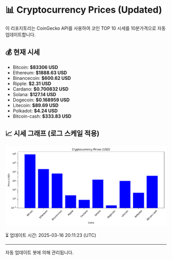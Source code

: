 
# 📊 Cryptocurrency Prices (Updated)

이 리포지토리는 CoinGecko API를 사용하여 코인 TOP 10 시세를 10분가격으로 자동 업데이트합니다.

## 💰 현재 시세
- Bitcoin: **$83306 USD**
- Ethereum: **$1888.63 USD**
- Binancecoin: **$600.62 USD**
- Ripple: **$2.31 USD**
- Cardano: **$0.700832 USD**
- Solana: **$127.14 USD**
- Dogecoin: **$0.168959 USD**
- Litecoin: **$89.69 USD**
- Polkadot: **$4.24 USD**
- Bitcoin-cash: **$333.83 USD**

## 📈 시세 그래프 (로그 스케일 적용)
![Crypto Prices](crypto_prices.png)

⏳ 업데이트 시간: 2025-03-16 20:11:23 (UTC)

---
자동 업데이트 봇에 의해 관리됩니다.
